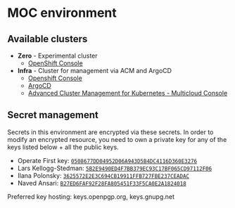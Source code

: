 # MOC environment

## Available clusters

- **Zero** - Experimental cluster
  - [OpenShift Console](https://console-openshift-console.apps.zero.massopen.cloud/)
- **Infra** - Cluster for management via ACM and ArgoCD
  - [Openshift Console](https://console-openshift-console.apps.moc-infra.massopen.cloud/)
  - [ArgoCD](https://argocd-server-argocd.apps.moc-infra.massopen.cloud/)
  - [Advanced Cluster Management for Kubernetes - Multicloud Console](https://multicloud-console.apps.moc-infra.massopen.cloud/)

## Secret management

Secrets in this environment are encrypted via these secrets. In order to modify an encrypted resource, you need to own a private key for any of the keys listed below + all the public keys.

- Operate First key: [`0508677DD04952D06A943D5B4DC4116D360E3276`](https://keys.openpgp.org/search?q=0508677DD04952D06A943D5B4DC4116D360E3276)
- Lars Kellogg-Stedman: [`5B2E9490ED4F7BB379EC93C17BF065CD97112F06`](https://keys.openpgp.org/search?q=5B2E9490ED4F7BB379EC93C17BF065CD97112F06)
- Ilana Polonsky: [`3625572E2E3C694CB19911FFB727FBE237CEADAC`](https://keys.openpgp.org/search?q=3625572E2E3C694CB19911FFB727FBE237CEADAC)
- Naved Ansari: [`B27ED6FAF92F28FA805451F33F5CA0E2A1824018`](https://keys.openpgp.org/search?q=B27ED6FAF92F28FA805451F33F5CA0E2A1824018)

Preferred key hosting: keys.openpgp.org, keys.gnupg.net
